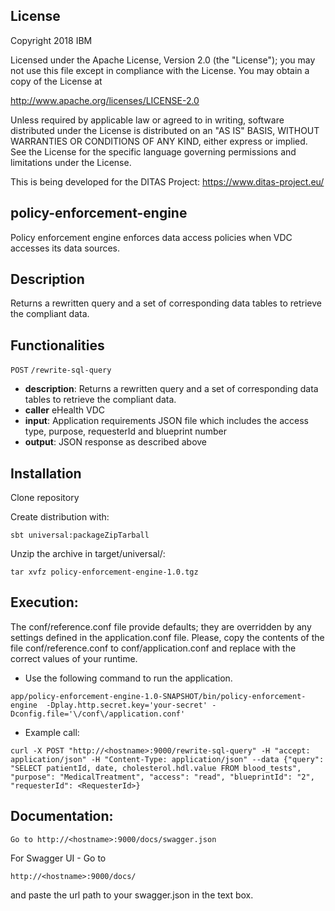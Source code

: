 ## License 
Copyright 2018 IBM

Licensed under the Apache License, Version 2.0 (the "License"); you may not
use this file except in compliance with the License. You may obtain a copy of
the License at

http://www.apache.org/licenses/LICENSE-2.0

Unless required by applicable law or agreed to in writing, software
distributed under the License is distributed on an "AS IS" BASIS, WITHOUT
WARRANTIES OR CONDITIONS OF ANY KIND, either express or implied. See the
License for the specific language governing permissions and limitations under
the License.

This is being developed for the DITAS Project: https://www.ditas-project.eu/

## policy-enforcement-engine

Policy enforcement engine enforces data access policies when VDC accesses its data sources. 

## Description 

Returns a rewritten query and a set of corresponding data tables to retrieve the compliant data.

## Functionalities

`POST` `/rewrite-sql-query`

  * **description**: Returns a rewritten query and a set of corresponding data tables to
    retrieve the compliant data. 
  * **caller** eHealth VDC
  * **input**: Application requirements JSON file which includes the access type, purpose, requesterId and blueprint number
  * **output**: JSON response as described above

## Installation
Clone repository

Create distribution with:
```
sbt universal:packageZipTarball
```

Unzip the archive in target/universal/:
```
tar xvfz policy-enforcement-engine-1.0.tgz
```


## Execution:

The conf/reference.conf file provide defaults; they are overridden by any settings defined in the application.conf file. Please, copy the contents of the file conf/reference.conf to conf/application.conf and replace with the correct values of your runtime.

* Use the following command to run the application.

```
app/policy-enforcement-engine-1.0-SNAPSHOT/bin/policy-enforcement-engine  -Dplay.http.secret.key='your-secret' -Dconfig.file='\/conf\/application.conf'
```

* Example call:
```
curl -X POST "http://<hostname>:9000/rewrite-sql-query" -H "accept: application/json" -H "Content-Type: application/json" --data {"query": "SELECT patientId, date, cholesterol.hdl.value FROM blood_tests", "purpose": "MedicalTreatment", "access": "read", "blueprintId": "2", "requesterId": <RequesterId>}
```

## Documentation:
```
Go to http://<hostname>:9000/docs/swagger.json 
```

For Swagger UI - Go to 
```
http://<hostname>:9000/docs/ 
```
and paste the url path to your swagger.json in the text box.

